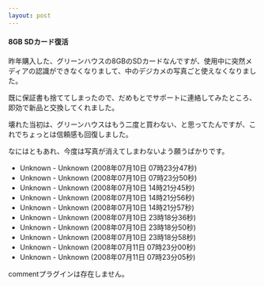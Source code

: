 ```yaml
---
layout: post
---
```

<h4>8GB SDカード復活</h4>
<p>昨年購入した、グリーンハウスの8GBのSDカードなんですが、使用中に突然メディアの認識ができなくなりまして、中のデジカメの写真ごと使えなくなりました。</p>
<p>既に保証書も捨ててしまったので、だめもとでサポートに連絡してみたところ、即効で新品と交換してくれました。</p>
<p>壊れた当初は、グリーンハウスはもう二度と買わない、と思ってたんですが、これでちょっとは信頼感も回復しました。</p>
<p>なにはともあれ、今度は写真が消えてしまわないよう願うばかりです。</p>
<ul>
<li>Unknown - Unknown (2008年07月10日 07時23分47秒)</li>
<li>Unknown - Unknown (2008年07月10日 07時23分50秒)</li>
<li>Unknown - Unknown (2008年07月10日 14時21分45秒)</li>
<li>Unknown - Unknown (2008年07月10日 14時21分56秒)</li>
<li>Unknown - Unknown (2008年07月10日 14時21分57秒)</li>
<li>Unknown - Unknown (2008年07月10日 23時18分36秒)</li>
<li>Unknown - Unknown (2008年07月10日 23時18分50秒)</li>
<li>Unknown - Unknown (2008年07月10日 23時18分58秒)</li>
<li>Unknown - Unknown (2008年07月11日 07時23分00秒)</li>
<li>Unknown - Unknown (2008年07月11日 07時23分05秒)</li>
</ul>
<p><span class="error">commentプラグインは存在しません。</span> </p>
